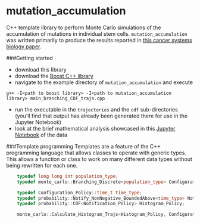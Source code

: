 # mutation_accumulation
C++ template library to perform Monte Carlo simulations of the accumulation of mutations in individual stem cells.  `mutation_accumulation` was written primarily to produce the results reported in [this cancer systems biology paper](http://journals.plos.org/ploscompbiol/article?id=10.1371/journal.pcbi.1003802). 

###Getting started
* download this library
* download the [Boost C++ library](http://www.boost.org/) 
* navigate to the example directory of `mutation_accumulation` and execute 
```unix
g++ -I<path to boost library> -I<path to mutation_accumulation library> main_branching_CDF_trajs.cpp
```
* run the executable in the `trajectories` and the `cdf` sub-directories (you'll find that output has already been generated there for use in the Jupyter Notebook)
* look at the brief mathematical analysis showcased in this [Jupyter Notebook]() of the data 

###Template programming
Templates are a feature of the C++ programming language that allows classes to operate with generic types. This allows a function or class to work on many different data types without being rewritten for each one. 
```C++
    typedef long long int population_type;
    typedef monte_carlo::Branching_Discrete<population_type> Configuration_Policy;

    typedef Configuration_Policy::time_t time_type;
    typedef probability::Notify_NonNegative_BoundedAbove<time_type> Notification_Policy;
    typedef probability::CDF<Notification_Policy> Histogram_Policy;

    monte_carlo::Calculate_Histogram_Trajs<Histogram_Policy, Configuration_Policy, monte_carlo::Raw_Data_Null,  monte_carlo::Read_NonHomeostasis_Policy>::implement();
```

